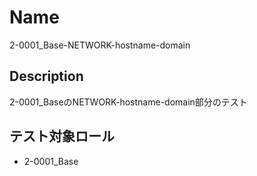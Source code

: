 Name
====
2-0001_Base-NETWORK-hostname-domain 

## Description

2-0001_BaseのNETWORK-hostname-domain部分のテスト

## テスト対象ロール
- 2-0001_Base

